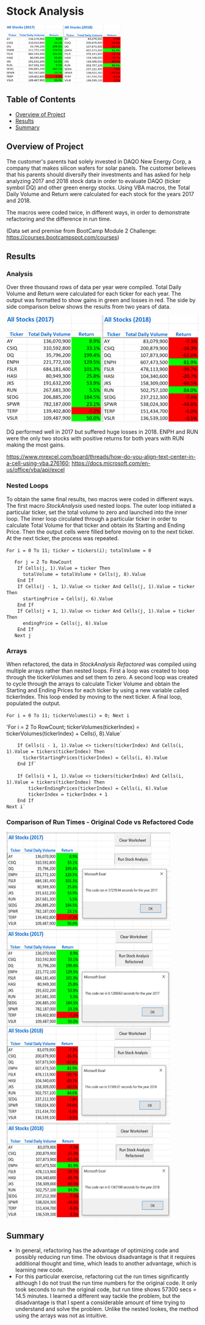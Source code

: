 # Stock Analysis
<img src="Resources_Mod2/2017_2018_Analyses.png" width="300" height="150">

## Table of Contents
* [Overview of Project](https://github.com/rkaysen63/stock-analysis/blob/master/README.md#overview-of-project)
* [Results](https://github.com/rkaysen63/stock-analysis/blob/master/README.md#results)
* [Summary](https://github.com/rkaysen63/stock-analysis/blob/master/README.md#summary)

## Overview of Project
The customer's parents had solely invested in DAQO New Energy Corp, a company that makes silicon wafers for solar panels.  The customer believes that his parents should diversify their investments and has asked for help analyzing 2017 and 2018 stock data in order to evaluate DAQO (ticker symbol DQ) and other green energy stocks.  Using VBA macros, the Total Daily Volume and Return were calculated for each stock for the years 2017 and 2018.

The macros were coded twice, in different ways, in order to demonstrate refactoring and the difference in run time.

(Data set and premise from BootCamp Module 2 Challenge: https://courses.bootcampspot.com/courses)

## Results

### Analysis
Over three thousand rows of data per year were compiled.  Total Daily Volume and Return were calculated for each ticker for each year.  The output was formatted to show gains in green and losses in red.
The side by side comparison below shows the results from two years of data.

![alt text](Resources_Mod2/2017_2018_Analyses.png)

DQ performed well in 2017 but suffered huge losses in 2018.  ENPH and RUN were the only two stocks with positive returns for both years with RUN making the most gains. 

https://www.mrexcel.com/board/threads/how-do-you-align-text-center-in-a-cell-using-vba.276160; https://docs.microsoft.com/en-us/office/vba/api/excel

### Nested Loops
To obtain the same final results, two macros were coded in different ways.  The first macro *StockAnalysis* used nested loops.  The outer loop initiated a particular ticker, set the total volume to zero and launched into the inner loop.  The inner loop circulated through a particular ticker in order to calculate Total Volume for that ticker and obtain its Starting and Ending Price.  Then the output cells were filled before moving on to the next ticker. At the next ticker, the process was repeated.

   `For i = 0 To 11; ticker = tickers(i); totalVolume = 0`
       
       For j = 2 To RowCount
        If Cells(j, 1).Value = ticker Then
          totalVolume = totalVolume + Cells(j, 8).Value
        End If
        If Cells(j - 1, 1).Value <> ticker And Cells(j, 1).Value = ticker Then
          startingPrice = Cells(j, 6).Value   
        End If
        If Cells(j + 1, 1).Value <> ticker And Cells(j, 1).Value = ticker Then
          endingPrice = Cells(j, 6).Value
        End If
       Next j
        
### Arrays
When refactored, the data in *StockAnalysis Refactored* was compiled using multiple arrays rather than nested loops.  First a loop was created to loop through the tickerVolumes and set them to zero.  A second loop was created to cycle through the arrays to calculate Ticker Volume and obtain the Starting and Ending Prices for each ticker by using a new variable called tickerIndex.  This loop ended by moving to the next ticker.  A final loop, populated the output. 
    
  `For i = 0 To 11; tickerVolumes(i) = 0; Next i`
   
  'For i = 2 To RowCount; tickerVolumes(tickerIndex) = tickerVolumes(tickerIndex) + Cells(i, 8).Value`
        
        If Cells(i - 1, 1).Value <> tickers(tickerIndex) And Cells(i, 1).Value = tickers(tickerIndex) Then
          tickerStartingPrices(tickerIndex) = Cells(i, 6).Value
        End If`

        If Cells(i + 1, 1).Value <> tickers(tickerIndex) And Cells(i, 1).Value = tickers(tickerIndex) Then
            tickerEndingPrices(tickerIndex) = Cells(i, 6).Value
            tickerIndex = tickerIndex + 1
        End If
    Next i`
    
### Comparison of Run Times - Original Code vs Refactored Code

<img src="Resources_Mod2/AllStocks2017.png" width="430" height="250">  <img src="Resources_Mod2/AllStocksRefactored2017.png" width="430" height="250">
<img src="Resources_Mod2/AllStocks2018.png" width="430" height="250">  <img src="Resources_Mod2/AllStocksRefactored2018.png" width="430" height="250">

## Summary
* In general, refactoring has the advantage of optimizing code and possibly reducing run time.  The obvious disadvantage is that it requires additional thought and time, which leads to another advantage, which is learning new code.
* For this particular exercise, refactoring cut the run times significantly although I do not trust the run time numbers for the original code.  It only took seconds to run the original code, but run time shows 57300 secs = 14.5 minutes. I learned a different way tackle the problem, but the disadvantage is that I spent a considerable amount of time trying to understand and solve the problem.  Unlike the nested lookes, the method using the arrays was not as intuitive.  

